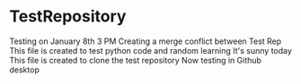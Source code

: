 # TestRepository
Testing on January 8th 3 PM
Creating a merge conflict between Test Rep
This file is created to test python code and random learning
It's sunny today
This file is created to clone the test repository
Now testing in Github desktop
